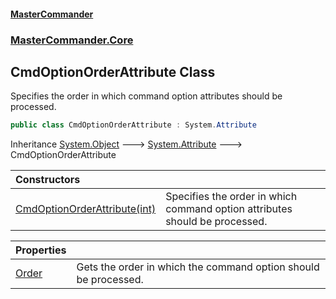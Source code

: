 #### [MasterCommander](MasterCommander.md 'MasterCommander')
### [MasterCommander.Core](MasterCommander.Core.md 'MasterCommander.Core')

## CmdOptionOrderAttribute Class

Specifies the order in which command option attributes should be processed.

```csharp
public class CmdOptionOrderAttribute : System.Attribute
```

Inheritance [System.Object](https://docs.microsoft.com/en-us/dotnet/api/System.Object 'System.Object') &#129106; [System.Attribute](https://docs.microsoft.com/en-us/dotnet/api/System.Attribute 'System.Attribute') &#129106; CmdOptionOrderAttribute

| Constructors | |
| :--- | :--- |
| [CmdOptionOrderAttribute(int)](CmdOptionOrderAttribute.CmdOptionOrderAttribute(int).md 'MasterCommander.Core.CmdOptionOrderAttribute.CmdOptionOrderAttribute(int)') | Specifies the order in which command option attributes should be processed. |

| Properties | |
| :--- | :--- |
| [Order](CmdOptionOrderAttribute.Order.md 'MasterCommander.Core.CmdOptionOrderAttribute.Order') | Gets the order in which the command option should be processed. |
